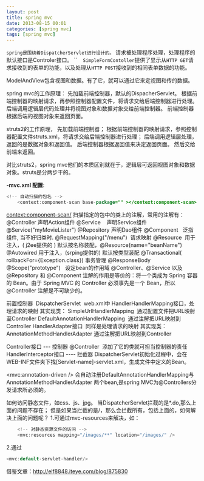 ```yaml
---
layout: post
title: spring mvc
date: 2013-08-15 00:01
categories: [spring mvc]
tags: [spring mvc]
---
```

`spring是围绕着DispatcherServlet进行设计的。`
请求被处理程序处理，处理程序的默认接口是Controler接口。
``
`
`
`SimpleFormContoller`提供了显示从`HTTP GET`请求接收到的表单的功能，以及处理从`HTTP POST`接收到的相同表单数据的功能。

ModelAndView包含视图和数据。有了它，就可以通过它来定视图和传的数据。

spring mvc的工作原理：
先加载前端控制器，默认的DispacherServlet。
根据前端控制器的映射请求，再参照控制器配置文件，将请求交给后端控制器进行处理。
后端调用逻辑层代码处理并将视图对象和数据对象交给前端控制器。
前端控制器根据后端的视图对象来返回页面。

struts2的工作原理，
先加载前端控制器；
根据前端控制器的映射请求，参照控制器配置文件struts.xml，将请求交给后端控制器进行处理；
后端调用逻辑层处理，返回的是数据对象和返回值。
后端控制器根据返回值来决定返回页面。
然后交给前端来返回。

对比struts2，spring mvc他们的本质区别就在于，逻辑层可返回视图对象和数据对象。struts是分两步干的。


**<servlet-name>-mvc.xml 配置**:

```java
<!-- 自动扫描的包名 -->  
    <context:component-scan base-package="" ></context:component-scan> 
```


<context:component-scan/> 扫描指定的包中的类上的注解，常用的注解有：
@Controller 声明Action组件
@Service    声明Service组件    @Service("myMovieLister")
@Repository 声明Dao组件
@Component   泛指组件, 当不好归类时.
@RequestMapping("/menu")  请求映射
@Resource  用于注入，( j2ee提供的 ) 默认按名称装配，@Resource(name="beanName")
@Autowired 用于注入，(srping提供的) 默认按类型装配
@Transactional( rollbackFor={Exception.class}) 事务管理
@ResponseBody
@Scope("prototype")   设定bean的作用域
@Controller、@Service 以及 @Repository 和 @Component 注解的作用是等价的：将一个类成为 Spring 容器的 Bean。由于 Spring MVC 的 Controller 必须事先是一个 Bean，所以 @Controller 注解是不可缺少的。

前置控制器  DispatcherServlet  web.xml中
HandlerHandlerMapping接口，处理请求的映射
其实现类：
SimpleUrlHandlerMapping  通过配置文件把URL映射至Controller
DefaultAnnotationHandlerMapping  通过注解把URL映射到Controller
HandlerAdapter接口  同样是处理请求的映射
其实现类：
AnnotationMethodHandlerAdapter 通过注解把URL映射到Controller

Controller接口 --- 控制器
@Controller  添加了它的类就可担当控制器的责任
HandlerInterceptor接口 ---- 拦截器
DispatcherServlet初始化过程中，会在WEB-INF文件夹下找[Servlet-name]-servlet.xml，生成文件中定义的Bean。

<mvc:annotation-driven /> 会自动注册DefaultAnnotationHandlerMapping与AnnotationMethodHandlerAdapter 两个bean,是spring MVC为@Controllers分发请求所必须的。

如何访问静态文件，如css、js、jpg。
当DispatcherServlet拦截的是*.do,那么上面的问题不存在；
但是如果当拦截的是/，那么会拦截所有，包括上面的，如何解决上面的问题呢？
1.可通过mvc-resources来解决，如：


```java
    <!-- 对静态资源文件的访问 -->    
    <mvc:resources mapping="/images/**" location="/images/" />  
```
2.通过

```java
<mvc:default-servlet-handler/>
```



借鉴文章：http://elf8848.iteye.com/blog/875830
   